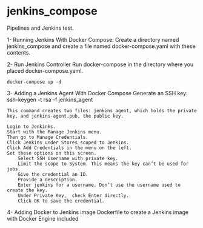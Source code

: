 # jenkins_compose
Pipelines and Jenkins test.

1- Running Jenkins With Docker Compose:
    Create a directory named jenkins_compose and create a file named docker-compose.yaml with these contents.

2- Run Jenkins Controller
    Run docker-compose in the directory where you placed docker-compose.yaml.

    docker-compose up -d

3- Adding a Jenkins Agent With Docker Compose
    Generate an SSH key:
    ssh-keygen -t rsa -f jenkins_agent

    This command creates two files: jenkins_agent, which holds the private key, and jenkins-agent.pub, the public key.

    Login to Jenkinks.
    Start with the Manage Jenkins menu.
    Then go to Manage Credentials.
    Click Jenkins under Stores scoped to Jenkins.
    Click Add Credentials in the menu on the left.
    Set these options on this screen.
        Select SSH Username with private key.
        Limit the scope to System. This means the key can’t be used for jobs.
        Give the credential an ID.
        Provide a description.
        Enter jenkins for a username. Don’t use the username used to create the key.
        Under Private Key,  check Enter directly.
        Click OK to save the credential.

4- Adding Docker to Jenkins image
    Dockerfile to create a Jenkins image with Docker Engine included